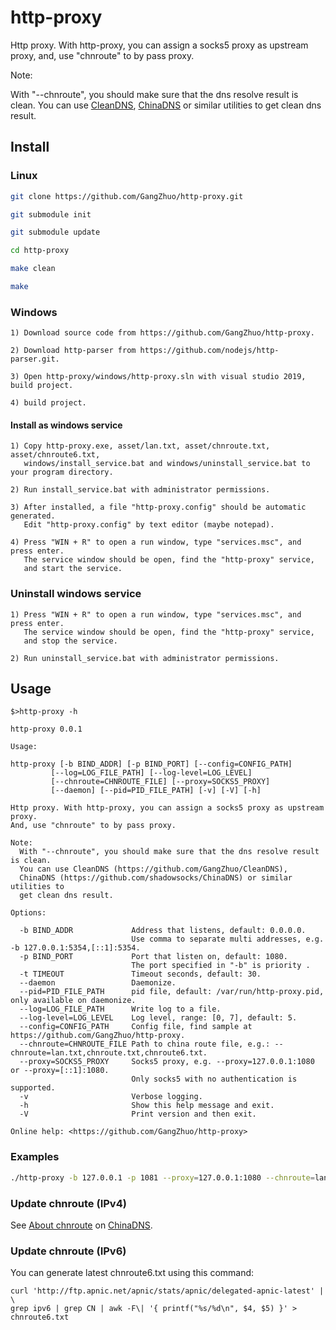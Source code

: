 # http-proxy

Http proxy. With http-proxy, you can assign a socks5 proxy as upstream proxy,
and, use "chnroute" to by pass proxy.

Note:

  With "--chnroute", you should make sure that the dns resolve result is clean.
  You can use [CleanDNS], [ChinaDNS] or similar utilities to get clean dns result.

## Install

### Linux

```bash
git clone https://github.com/GangZhuo/http-proxy.git

git submodule init

git submodule update

cd http-proxy

make clean

make
```

### Windows

```
1) Download source code from https://github.com/GangZhuo/http-proxy.

2) Download http-parser from https://github.com/nodejs/http-parser.git.

3) Open http-proxy/windows/http-proxy.sln with visual studio 2019, build project.

4) build project.
```

#### Install as windows service

```
1) Copy http-proxy.exe, asset/lan.txt, asset/chnroute.txt, asset/chnroute6.txt,
   windows/install_service.bat and windows/uninstall_service.bat to your program directory.

2) Run install_service.bat with administrator permissions. 

3) After installed, a file "http-proxy.config" should be automatic generated.
   Edit "http-proxy.config" by text editor (maybe notepad).

4) Press "WIN + R" to open a run window, type "services.msc", and press enter.
   The service window should be open, find the "http-proxy" service,
   and start the service.
```

### Uninstall windows service

```
1) Press "WIN + R" to open a run window, type "services.msc", and press enter.
   The service window should be open, find the "http-proxy" service,
   and stop the service.
   
2) Run uninstall_service.bat with administrator permissions. 
```
## Usage

```
$>http-proxy -h

http-proxy 0.0.1

Usage:

http-proxy [-b BIND_ADDR] [-p BIND_PORT] [--config=CONFIG_PATH]
         [--log=LOG_FILE_PATH] [--log-level=LOG_LEVEL]
         [--chnroute=CHNROUTE_FILE] [--proxy=SOCKS5_PROXY]
         [--daemon] [--pid=PID_FILE_PATH] [-v] [-V] [-h]

Http proxy. With http-proxy, you can assign a socks5 proxy as upstream proxy.
And, use "chnroute" to by pass proxy.

Note:
  With "--chnroute", you should make sure that the dns resolve result is clean.
  You can use CleanDNS (https://github.com/GangZhuo/CleanDNS),
  ChinaDNS (https://github.com/shadowsocks/ChinaDNS) or similar utilities to
  get clean dns result.

Options:

  -b BIND_ADDR             Address that listens, default: 0.0.0.0.
                           Use comma to separate multi addresses, e.g. -b 127.0.0.1:5354,[::1]:5354.
  -p BIND_PORT             Port that listen on, default: 1080.
                           The port specified in "-b" is priority .
  -t TIMEOUT               Timeout seconds, default: 30.
  --daemon                 Daemonize.
  --pid=PID_FILE_PATH      pid file, default: /var/run/http-proxy.pid, only available on daemonize.
  --log=LOG_FILE_PATH      Write log to a file.
  --log-level=LOG_LEVEL    Log level, range: [0, 7], default: 5.
  --config=CONFIG_PATH     Config file, find sample at https://github.com/GangZhuo/http-proxy.
  --chnroute=CHNROUTE_FILE Path to china route file, e.g.: --chnroute=lan.txt,chnroute.txt,chnroute6.txt.
  --proxy=SOCKS5_PROXY     Socks5 proxy, e.g. --proxy=127.0.0.1:1080 or --proxy=[::1]:1080.
                           Only socks5 with no authentication is supported.
  -v                       Verbose logging.
  -h                       Show this help message and exit.
  -V                       Print version and then exit.

Online help: <https://github.com/GangZhuo/http-proxy>
```

### Examples

```bash
./http-proxy -b 127.0.0.1 -p 1081 --proxy=127.0.0.1:1080 --chnroute=lan.txt,chnroute.txt,chnroute6.txt -vvvv
```

### Update chnroute (IPv4)

See [About chnroute] on [ChinaDNS].

### Update chnroute (IPv6)

You can generate latest chnroute6.txt using this command:

    curl 'http://ftp.apnic.net/apnic/stats/apnic/delegated-apnic-latest' | \
	grep ipv6 | grep CN | awk -F\| '{ printf("%s/%d\n", $4, $5) }' > chnroute6.txt

[CleanDNS]:  https://github.com/GangZhuo/CleanDNS
[ChinaDNS]:  https://github.com/shadowsocks/ChinaDNS
[About chnroute]:  https://github.com/shadowsocks/ChinaDNS#about-chnroute
